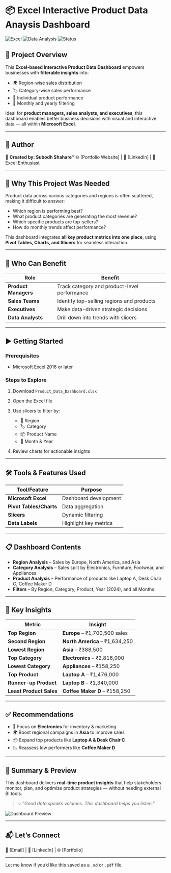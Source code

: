 # 📦 Excel Interactive Product Data Anaysis Dashboard

![Excel](https://img.shields.io/badge/Excel-Dashboard-brightgreen?style=for-the-badge\&logo=microsoft-excel)
![Data Analysis](https://img.shields.io/badge/Data-Analysis-blue?style=for-the-badge\&logo=databricks)
![Status](https://img.shields.io/badge/Status-Completed-success?style=for-the-badge)

## 🎯 Project Overview

This **Excel-based Interactive Product Data Dashboard** empowers businesses with **filterable insights** into:

* 🌍 Region-wise sales distribution
* 🏷️ Category-wise sales performance
* 🛒 Individual product performance
* 📆 Monthly and yearly filtering

Ideal for **product managers, sales analysts, and executives**, this dashboard enables better business decisions with visual and interactive data — all within **Microsoft Excel**.

---

## 🔗 Author

👤 **Created by: Subodh Shahare™**
🌐 \[Portfolio Website] | 💼 \[LinkedIn] | 🧠 Excel Enthusiast

---

## 📌 Why This Project Was Needed

Product data across various categories and regions is often scattered, making it difficult to answer:

* Which region is performing best?
* What product categories are generating the most revenue?
* Which specific products are top-sellers?
* How do monthly trends affect performance?

This dashboard integrates **all key product metrics into one place**, using **Pivot Tables, Charts, and Slicers** for seamless interaction.

---

## 👥 Who Can Benefit

| Role                 | Benefit                                      |
| -------------------- | -------------------------------------------- |
| **Product Managers** | Track category and product-level performance |
| **Sales Teams**      | Identify top-selling regions and products    |
| **Executives**       | Make data-driven strategic decisions         |
| **Data Analysts**    | Drill down into trends with slicers          |

---

## ▶️ Getting Started

### Prerequisites

* Microsoft Excel 2016 or later

### Steps to Explore

1. Download `Product_Data_Dashboard.xlsx`
2. Open the Excel file
3. Use slicers to filter by:

   * 📍 Region
   * 🏷️ Category
   * 📦 Product Name
   * 📅 Month & Year
4. Review charts for actionable insights

---

## 🛠️ Tools & Features Used

| Tool/Feature            | Purpose               |
| ----------------------- | --------------------- |
| **Microsoft Excel**     | Dashboard development |
| **Pivot Tables/Charts** | Data aggregation      |
| **Slicers**             | Dynamic filtering     |
| **Data Labels**         | Highlight key metrics |

---

## 📋 Dashboard Contents

* **Region Analysis** – Sales by Europe, North America, and Asia
* **Category Analysis** – Sales split by Electronics, Furniture, Footwear, and Appliances
* **Product Analysis** – Performance of products like Laptop A, Desk Chair C, Coffee Maker D
* **Filters** – By Region, Category, Product, Year (2024), and all Months

---

## 📌 Key Insights

| Metric                  | Insight                        |
| ----------------------- | ------------------------------ |
| **Top Region**          | **Europe** – ₹1,700,500 sales  |
| **Second Region**       | **North America** – ₹1,634,250 |
| **Lowest Region**       | **Asia** – ₹388,500            |
| **Top Category**        | **Electronics** – ₹2,816,000   |
| **Lowest Category**     | **Appliances** – ₹158,250      |
| **Top Product**         | **Laptop A** – ₹1,476,000      |
| **Runner-up Product**   | **Laptop B** – ₹1,340,000      |
| **Least Product Sales** | **Coffee Maker D** – ₹158,250  |

---

## ✅ Recommendations

* 🔋 Focus on **Electronics** for inventory & marketing
* 🌍 Boost regional campaigns in **Asia** to improve sales
* 📦 Expand top products like **Laptop A & Desk Chair C**
* 📉 Reassess low performers like **Coffee Maker D**

---

## 🧾 Summary & Preview

This dashboard delivers **real-time product insights** that help stakeholders monitor, plan, and optimize product strategies — without needing external BI tools.

> 💡 *"Good data speaks volumes. This dashboard helps you listen."*

![Dashboard Preview](Screenshot_Excel-Interactive-Product%20Data%20Analysis%20Dashboard.png)

---

## 📬 Let’s Connect

📧 \[Email] | 💼 \[LinkedIn] | 🌐 \[Portfolio]

---

Let me know if you’d like this saved as a `.md` or `.pdf` file.

